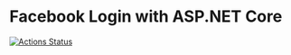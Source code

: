 # Facebook Login with ASP.NET Core

[![Actions Status](https://github.com/nickpinheiro/aspnet-facebook-login/workflows/.NET%20Core/badge.svg)](https://github.com/nickpinheiro/aspnet-facebook-login/actions)



